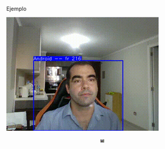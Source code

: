Ejemplo

![](https://github.com/Yamilhb/yolo-class-contagion/blob/master/resultados/gif20%3A23%3A24.gif)



<div align="center">
<img src="https://github.com/Yamilhb/yolo-class-contagion/blob/master/resultados/gif20%3A23%3A24.gif" width="2%">